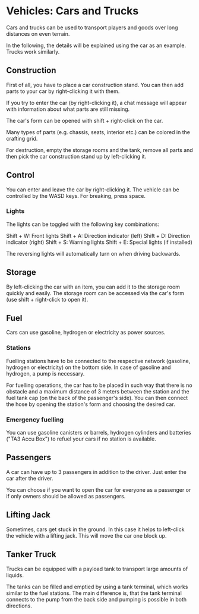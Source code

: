 # Vehicles: Cars and Trucks

Cars and trucks can be used to transport players and goods over long distances on even terrain.

In the following, the details will be explained using the car as an example.
Trucks work similarly.

## Construction

First of all, you have to place a car construction stand.
You can then add parts to your car by right-clicking it with them.

If you try to enter the car (by right-clicking it), a chat message will appear with information about what parts are still missing.

The car's form can be opened with shift + right-click on the car.

Many types of parts (e.g. chassis, seats, interior etc.) can be colored in the crafting grid.

For destruction, empty the storage rooms and the tank, remove all parts and then pick the car construction stand up by left-clicking it.

## Control

You can enter and leave the car by right-clicking it.
The vehicle can be controlled by the WASD keys.
For breaking, press space.

### Lights

The lights can be toggled with the following key combinations:

Shift + W: Front lights
Shift + A: Direction indicator (left)
Shift + D: Direction indicator (right)
Shift + S: Warning lights
Shift + E: Special lights (if installed)

The reversing lights will automatically turn on when driving backwards.

## Storage

By left-clicking the car with an item, you can add it to the storage room quickly and easily.
The storage room can be accessed via the car's form (use shift + right-click to open it).

## Fuel

Cars can use gasoline, hydrogen or electricity as power sources.

### Stations

Fuelling stations have to be connected to the respective network (gasoline, hydrogen or electricity) on the bottom side.
In case of gasoline and hydrogen, a pump is necessary.

For fuelling operations, the car has to be placed in such way that there is no obstacle and a maximum distance of 3 meters between the station and the fuel tank cap (on the back of the passenger's side).
You can then connect the hose by opening the station's form and choosing the desired car.

### Emergency fuelling

You can use gasoline canisters or barrels, hydrogen cylinders and batteries ("TA3 Accu Box") to refuel your cars if no station is available.

## Passengers

A car can have up to 3 passengers in addition to the driver.
Just enter the car after the driver.

You can choose if you want to open the car for everyone as a passenger or if only owners should be allowed as passengers.

## Lifting Jack

Sometimes, cars get stuck in the ground.
In this case it helps to left-click the vehicle with a lifting jack.
This will move the car one block up.


## Tanker Truck

Trucks can be equipped with a payload tank to transport large amounts of liquids.

The tanks can be filled and emptied by using a tank terminal, which works similar to the fuel stations.
The main difference is, that the tank terminal connects to the pump from the back side and pumping is possible in both directions.

